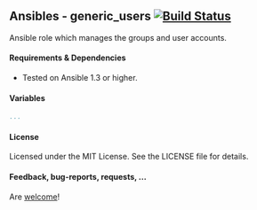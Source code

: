 ## Ansibles - generic_users [![Build Status](https://travis-ci.org/Ansibles/generic_users.png)](https://travis-ci.org/Ansibles/generic_users)

Ansible role which manages the groups and user accounts.


#### Requirements & Dependencies
- Tested on Ansible 1.3 or higher.


#### Variables

```yaml
...
```


#### License

Licensed under the MIT License. See the LICENSE file for details.


#### Feedback, bug-reports, requests, ...

Are [welcome](https://github.com/ansibles/generic_users/issues)!
